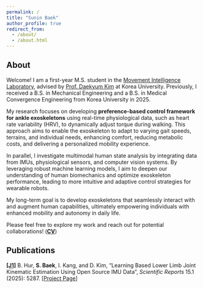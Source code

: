 ```yaml
---
permalink: /
title: "Sunin Baek"
author_profile: true
redirect_from: 
  - /about/
  - /about.html
---
```

## About
Welcome! I am a first-year M.S. student in the [Movement Intelligence Laboratory](https://www.daekyumkim.com/home), advised by [Prof. Daekyum Kim](https://www.daekyumkim.com/members/professor) at Korea University. Previously, I received a B.S. in Mechanical Engineering and a B.S. in Medical Convergence Engineering from Korea University in 2025. 

My research focuses on developing **preference-based control framework for ankle exoskeletons** using real-time physiological data, such as heart rate variability (HRV), to dynamically adjust torque during walking. This approach aims to enable the exoskeleton to adapt to varying gait speeds, terrains, and individual needs, enhancing comfort, reducing metabolic costs, and delivering a personalized mobility experience.

In parallel, I investigate multimodal human state analysis by integrating data from IMUs, physiological sensors, and computer vision systems. By leveraging robust machine learning models, I aim to deepen our understanding of human biomechanics and optimize exoskeleton performance, leading to more intuitive and adaptive control strategies for wearable robots.

My long-term goal is to develop exoskeletons that seamlessly interact with and augment human capabilities, ultimately empowering individuals with enhanced mobility and autonomy in daily life.

Please feel free to explore my work and reach out for potential collaborations! (**[CV](https://suninbaek.github.io/cv/)**)


## Publications
**[[J1]](https://mintlabkorea.github.io/LLJKE/)**   B. Hur, **S. Baek**, I. Kang, and D. Kim, “Learning Based Lower Limb Joint Kinematic Estimation Using Open Source IMU Data”, *Scientific Reports* 15.1 (2025): 5287. [[Project Page](https://mintlabkorea.github.io/LLJKE/)]
